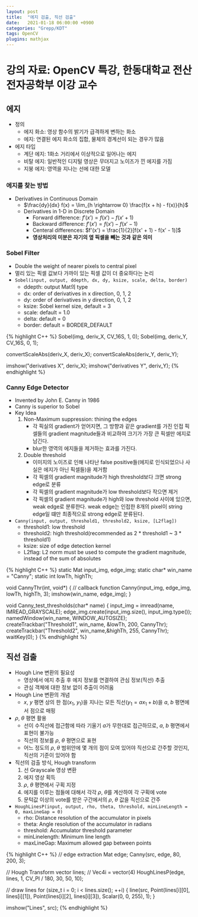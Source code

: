 ```yaml
---
layout: post
title:  "에지 검출, 직선 검출"
date:   2021-01-18 06:00:00 +0900
categories: "Grepp/KDT"
tags: OpenCV
plugins: mathjax
---
```


# 강의 자료: OpenCV 특강, 한동대학교 전산전자공학부 이강 교수


## 에지

- 정의
    - 에지 화소: 영상 함수의 밝기가 급격하게 변하는 화소
    - 에지: 연결된 에지 화소의 집합, 물체의 경계선이 되는 경우가 많음
- 에지 타입
    - 계단 에지: 1화소 거리에서 이상적으로 일어나는 에지
    - 비탈 에지: 일반적인 디지털 영상은 무뎌지고 노이즈가 낀 에지를 가짐
    - 지붕 에지: 영역을 지나는 선에 대한 모델


### 에지를 찾는 방법

- Derivatives in Continuous Domain
    - $\frac{dy}{dx} f(x) = \lim_{h \rightarrow 0} \frac{f(x + h) - f(x)}{h}$
    - Derivatives in 1-D in Discrete Domain
        - Forward difference:  $f'(x') = f(x') - f(x' + 1)$
        - Backward difference: $f'(x') = f(x') - f(x' - 1)$
        - Centeral differences: $f'(x') = \frac{1}{2}[f(x' + 1) - f(x' - 1)]$
        - **영상처리의 미분은 자기의 옆 픽셀을 빼는 것과 같은 의미**
    

### Sobel Filter
- Double the weight of nearer pixels to central pixel
- 멀리 있는 픽셀 값보다 가까이 있는 픽셀 값이 더 중요하다는 논리
- `Sobel(input, output, ddepth, dx, dy, ksize, scale, delta, border)`
    - ddepth: output Mat의 type
    - dx: order of derivatives in x direction, 0, 1, 2
    - dy: order of derivatives in y direction, 0, 1, 2
    - ksize: Sobel kernel size, default = 3
    - scale: default = 1.0
    - delta: default = 0
    - border: default = BORDER_DEFAULT


{% highlight C++ %}
Sobel(img, deriv_X, CV_16S, 1, 0);
Sobel(img, deriv_Y, CV_16S, 0, 1);

convertScaleAbs(deriv_X, deriv_X);
convertScaleAbs(deriv_Y, deriv_Y);

imshow("derivatives X", deriv_X);
imshow("derivatives Y", deriv_Y);
{% endhighlight %}



### Canny Edge Detector

- Invented by John E. Canny in 1986
- Canny is superior to Sobel
- Key Idea
    1. Non-Maximum suppression: thining the edges
        - 각 픽실의 gradient가 얻어지면, 그 방향과 같은 gradient를 가진 인접 픽셀들의 gradient magnitude들과 비교하여 크기가 가장 큰 픽셀만 에지로 남긴다.
        - blur한 영역의 에지들을 제거하는 효과를 가진다.
    2. Double threshold
        - 이미지의 노이즈로 인해 나타난 false positive들(에지로 인식되었으나 사실은 에지가 아닌 픽셀들)을 제거함
        - 각 픽셀의 gradient magnitude가 high threshold보다 크면 strong edge로 분류
        - 각 픽셀의 gradient magnitude가 low threshold보다 작으면 제거
        - 각 픽셀의 gradient magnitude가 high와 low threshold 사이에 있으면, weak edge로 분류한다. weak edge는 인접한 8개의 pixel이 string edge일 떄만 최종적으로 strong edge로 분류된다.
- `Canny(input, output, threshold1, threshold2, ksize, [L2flag])`
    - threshold1: low threshold
    - threshold2: high threshold(recommended as 2 * threshold1 ~ 3 * threshold1)
    - ksize: size of edge detection kernel
    - L2flag: L2 norm must be used to compute the gradient magnitude, instead of the sum of absolutes


{% highlight C++ %}
static Mat input_img, edge_img;
static char* win_name = "Canny";
static int lowTh, highTh;

void CannyThr(int, void*) { // callback function
    Canny(input_img, edge_img, lowTh, highTh, 3);
    imshow(win_name, edge_img);
}

void Canny_test_thresholds(char* name) {
    input_img = imread(name, IMREAD_GRAYSCALE);
    edge_img.create(input_img.size(), input_img.type());
    namedWindow(win_name, WINDOW_AUTOSIZE);
    createTrackbar("Threshold1", win_name, &lowTh, 200, CannyThr);
    createTrackbar("Threshold2", win_name,&highTh, 255, CannyThr);
    waitKey(0);
}
{% endhighlight %}



## 직선 검출

- Hough Line 변환의 필요성
    - 영상에서 에지 추출 후 에지 정보를 연결하여 관심 정보(직선) 추출
    - 관심 객체에 대한 정보 없이 추출이 어려움
- Hough Line 변환의 개념
    - $x$, $y$ 평면 상의 한 점($x_1$, $y_1$)을 지나는 모든 직선($y_1 = ax_1 + b$)을 $a$, $b$ 평면에서 점으로 매핑
- $\rho$, $\theta$ 평면 활용
    - 선이 수직선에 접근함에 따라 기울기 $a$가 무한대로 접근하므로, $a$, $b$ 평면에서 표현이 불가능
    - 직선의 정보를 $\rho$, $\theta$ 평면으로 표현
    - 어느 정도의 $\rho$, $\theta$ 범위안에 몇 개의 점이 모여 있어야 직선으로 간주할 것인지, 직선의 기준이 있어야 함
- 직선의 검출 방식, Hough transform
    1. 선 Grayscale 영상 변환
    2. 에지 영상 획득
    3. $\rho$, $\theta$ 평면에서 구획 지정
    4. 에지를 이루는 점들에 대해서 각각 $\rho$, $\theta$를 계산하여 각 구획에 vote
    5. 문턱값 이상의 vote를 받은 구간에서의 $\rho$, $\theta$ 값을 직선으로 간주
- `HoughLinesP(input, output, rho, theta, threshold, minLineLength = 0, maxLineGap = 0)`
    - rho: Distance resolution of the accumulator in pixels
    - theta: Angle resolution of the accumulator in radians
    - threshold: Accumulator threshold parameter
    - minLinelength: Minimum line length
    - maxLineGap: Maximum allowed gap between points


{% highlight C++ %}
// edge extraction
Mat edge;
Canny(src, edge, 80, 200, 3);

// Hough Transform
vector<Vec4i> lines;    // Vec4i = vector<Point>(4)
HoughLinesP(edge, lines, 1, CV_PI / 180, 30, 50, 10);

// draw lines
for (size_t i = 0; i < lines.size(); ++i) {
    line(src, Point(lines[i][0], lines[i][1]), Point(lines[i][2], lines[i][3]), Scalar(0, 0, 255), 1);
}

imshow("Lines", src);
{% endhighlight %}
